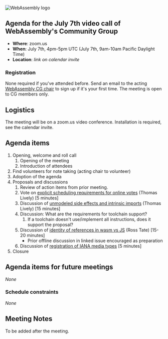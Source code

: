 ![WebAssembly logo](/images/WebAssembly.png)

## Agenda for the July 7th video call of WebAssembly's Community Group

- **Where**: zoom.us
- **When**: July 7th, 4pm-5pm UTC (July 7th, 9am-10am Pacific Daylight Time)
- **Location**: *link on calendar invite*

### Registration

None required if you've attended before. Send an email to the acting [WebAssembly CG chair](mailto:webassembly-cg-chair@chromium.org)
to sign up if it's your first time. The meeting is open to CG members only.

## Logistics

The meeting will be on a zoom.us video conference.
Installation is required, see the calendar invite.

## Agenda items

1. Opening, welcome and roll call
    1. Opening of the meeting
    1. Introduction of attendees
1. Find volunteers for note taking (acting chair to volunteer)
1. Adoption of the agenda
1. Proposals and discussions
    1. Review of action items from prior meeting.
    1. Vote on [explicit scheduling requirements for online votes](https://github.com/WebAssembly/meetings/pull/579) (Thomas Lively) [5 minutes]
    1. Discussion of [unmodeled side effects and intrinsic imports](https://github.com/WebAssembly/design/issues/1354) (Thomas Lively) [15 minutes]
    1. Discussion: What are the requirements for toolchain support?
       1. If a toolchain doesn't use/implement all instructions, does it support the proposal?
    1. Discussion of [identity of references in wasm vs JS](https://github.com/WebAssembly/design/issues/1351) (Ross Tate) [15-20 minutes]
       * Prior offline discussion in linked issue encouraged as preparation
    1. Discussion of [registration of IANA media types](https://github.com/WebAssembly/spec/issues/573#issuecomment-648398091) [5 minutes]
1. Closure

## Agenda items for future meetings

*None*

### Schedule constraints

*None*

## Meeting Notes
To be added after the meeting.

